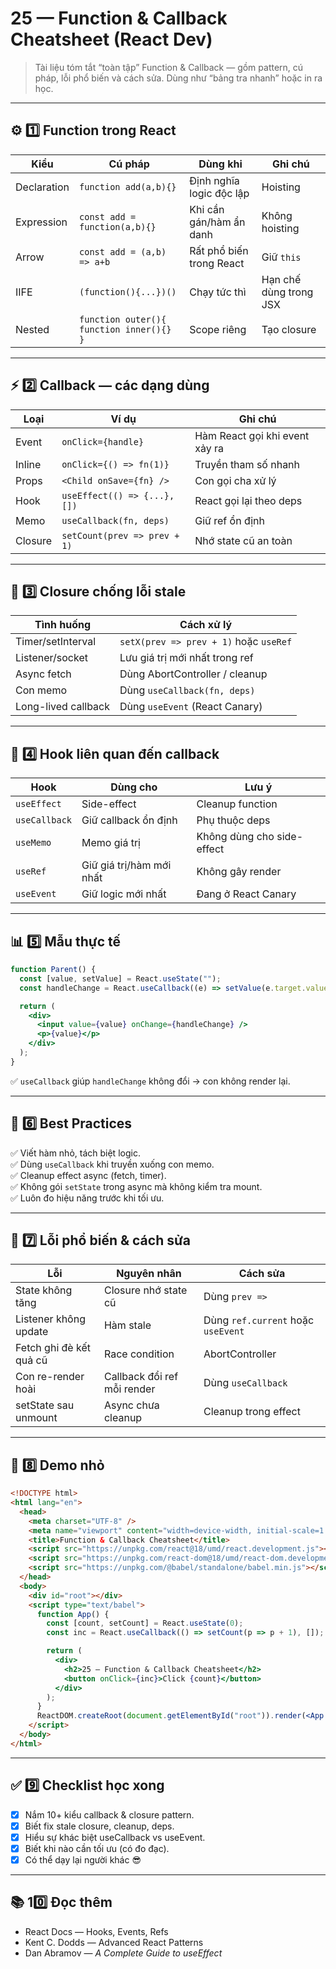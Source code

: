 # 25 — Function & Callback Cheatsheet (React Dev)

> Tài liệu tóm tắt “toàn tập” Function & Callback — gồm pattern, cú pháp, lỗi phổ biến và cách sửa. Dùng như “bảng tra nhanh” hoặc in ra học.

---

## ⚙️ 1️⃣ Function trong React

| Kiểu | Cú pháp | Dùng khi | Ghi chú |
|------|----------|-----------|---------|
| Declaration | `function add(a,b){}` | Định nghĩa logic độc lập | Hoisting |
| Expression | `const add = function(a,b){}` | Khi cần gán/hàm ẩn danh | Không hoisting |
| Arrow | `const add = (a,b) => a+b` | Rất phổ biến trong React | Giữ `this` |
| IIFE | `(function(){...})()` | Chạy tức thì | Hạn chế dùng trong JSX |
| Nested | `function outer(){ function inner(){} }` | Scope riêng | Tạo closure |

---

## ⚡ 2️⃣ Callback — các dạng dùng

| Loại | Ví dụ | Ghi chú |
|------|--------|--------|
| Event | `onClick={handle}` | Hàm React gọi khi event xảy ra |
| Inline | `onClick={() => fn(1)}` | Truyền tham số nhanh |
| Props | `<Child onSave={fn} />` | Con gọi cha xử lý |
| Hook | `useEffect(() => {...}, [])` | React gọi lại theo deps |
| Memo | `useCallback(fn, deps)` | Giữ ref ổn định |
| Closure | `setCount(prev => prev + 1)` | Nhớ state cũ an toàn |

---

## 🧩 3️⃣ Closure chống lỗi stale

| Tình huống | Cách xử lý |
|------------|------------|
| Timer/setInterval | `setX(prev => prev + 1)` hoặc `useRef` |
| Listener/socket | Lưu giá trị mới nhất trong ref |
| Async fetch | Dùng AbortController / cleanup |
| Con memo | Dùng `useCallback(fn, deps)` |
| Long-lived callback | Dùng `useEvent` (React Canary) |

---

## 🔁 4️⃣ Hook liên quan đến callback

| Hook | Dùng cho | Lưu ý |
|------|-----------|------|
| `useEffect` | Side-effect | Cleanup function |
| `useCallback` | Giữ callback ổn định | Phụ thuộc deps |
| `useMemo` | Memo giá trị | Không dùng cho side-effect |
| `useRef` | Giữ giá trị/hàm mới nhất | Không gây render |
| `useEvent` | Giữ logic mới nhất | Đang ở React Canary |

---

## 📊 5️⃣ Mẫu thực tế

```jsx
function Parent() {
  const [value, setValue] = React.useState("");
  const handleChange = React.useCallback((e) => setValue(e.target.value), []);

  return (
    <div>
      <input value={value} onChange={handleChange} />
      <p>{value}</p>
    </div>
  );
}
```

✅ `useCallback` giúp `handleChange` không đổi → con không render lại.

---

## 🧠 6️⃣ Best Practices

✅ Viết hàm nhỏ, tách biệt logic.  
✅ Dùng `useCallback` khi truyền xuống con memo.  
✅ Cleanup effect async (fetch, timer).  
✅ Không gói `setState` trong async mà không kiểm tra mount.  
✅ Luôn đo hiệu năng trước khi tối ưu.

---

## 🧩 7️⃣ Lỗi phổ biến & cách sửa

| Lỗi | Nguyên nhân | Cách sửa |
|------|-------------|----------|
| State không tăng | Closure nhớ state cũ | Dùng `prev =>` |
| Listener không update | Hàm stale | Dùng `ref.current` hoặc `useEvent` |
| Fetch ghi đè kết quả cũ | Race condition | AbortController |
| Con re-render hoài | Callback đổi ref mỗi render | Dùng `useCallback` |
| setState sau unmount | Async chưa cleanup | Cleanup trong effect |

---

## 🧱 8️⃣ Demo nhỏ

```html
<!DOCTYPE html>
<html lang="en">
  <head>
    <meta charset="UTF-8" />
    <meta name="viewport" content="width=device-width, initial-scale=1.0" />
    <title>Function & Callback Cheatsheet</title>
    <script src="https://unpkg.com/react@18/umd/react.development.js"></script>
    <script src="https://unpkg.com/react-dom@18/umd/react-dom.development.js"></script>
    <script src="https://unpkg.com/@babel/standalone/babel.min.js"></script>
  </head>
  <body>
    <div id="root"></div>
    <script type="text/babel">
      function App() {
        const [count, setCount] = React.useState(0);
        const inc = React.useCallback(() => setCount(p => p + 1), []);

        return (
          <div>
            <h2>25 — Function & Callback Cheatsheet</h2>
            <button onClick={inc}>Click {count}</button>
          </div>
        );
      }
      ReactDOM.createRoot(document.getElementById("root")).render(<App />);
    </script>
  </body>
</html>
```

---

## ✅ 9️⃣ Checklist học xong

- [x] Nắm 10+ kiểu callback & closure pattern.  
- [x] Biết fix stale closure, cleanup, deps.  
- [x] Hiểu sự khác biệt useCallback vs useEvent.  
- [x] Biết khi nào cần tối ưu (có đo đạc).  
- [x] Có thể dạy lại người khác 😎

---

## 📚 10️⃣ Đọc thêm
- React Docs — Hooks, Events, Refs  
- Kent C. Dodds — Advanced React Patterns  
- Dan Abramov — *A Complete Guide to useEffect*
